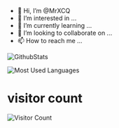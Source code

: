  - 👋 Hi, I’m @MrXCQ
- 👀 I’m interested in ...
- 🌱 I’m currently learning ...
- 💞️ I’m looking to collaborate on ...
- 📫 How to reach me ...

<!---
MrXCQ/MrXCQ is a ✨ special ✨ repository because its `README.md` (this file) appears on your GitHub profile.
You can click the Preview link to take a look at your changes.


 ![GithubStats](https://github-readme-stats.vercel.app/api?username=MrXCQ&show_icons=true&theme=dark&count_private=true)
 
 ![Most Used Languages](https://github-readme-stats.vercel.app/api/top-langs/?username=MrXCQ&theme=dark&layout=compact)
 
 ![](https://visitor-badge.glitch.me/badge?page_id=afc163.afc163)
 --->

  ![GithubStats](https://github-readme-stats.vercel.app/api?username=MrXCQ&show_icons=true&theme=dark&count_private=true)

 ![Most Used Languages](https://github-readme-stats.vercel.app/api/top-langs/?username=MrXCQ&theme=dark&layout=compact)

# visitor count
![Visitor Count](https://profile-counter.glitch.me/{MrXCQ}/count.svg)


